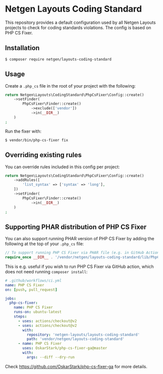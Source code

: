 # Netgen Layouts Coding Standard

This repository provides a default configuration used by all Netgen Layouts
projects to check for coding standards violations. The config is based on
PHP CS Fixer.

## Installation

```shell script
$ composer require netgen/layouts-coding-standard
```

## Usage

Create a `.php_cs` file in the root of your project with the following:

```php
return Netgen\Layouts\CodingStandard\PhpCsFixer\Config::create()
    ->setFinder(
        PhpCsFixer\Finder::create()
            ->exclude(['vendor'])
            ->in(__DIR__)
    )
;
```

Run the fixer with:

```shell script
$ vendor/bin/php-cs-fixer fix
```

## Overriding existing rules

You can override rules included in this config per project:

```php
return Netgen\Layouts\CodingStandard\PhpCsFixer\Config::create()
    ->addRules([
        'list_syntax' => ['syntax' => 'long'],
    ])
    ->setFinder(
        PhpCsFixer\Finder::create()
            ->in(__DIR__)
    )
;
```

## Supporting PHAR distribution of PHP CS Fixer

You can also support running PHAR version of PHP CS Fixer by adding the
following at the top of your `.php_cs` file:

```php
// To support running PHP CS Fixer via PHAR file (e.g. in GitHub Actions)
require_once __DIR__ . '/vendor/netgen/layouts-coding-standard/lib/PhpCsFixer/Config.php';
```

This is e.g. useful if you wish to run PHP CS Fixer via GitHub action, which
does not need running `composer install`:

```yaml
# .github/workflows/ci.yml
name: PHP CS Fixer
on: [push, pull_request]

jobs:
  php-cs-fixer:
    name: PHP CS Fixer
    runs-on: ubuntu-latest
    steps:
      - uses: actions/checkout@v2
      - uses: actions/checkout@v2
        with:
          repository: 'netgen-layouts/layouts-coding-standard'
          path: 'vendor/netgen/layouts-coding-standard'
      - name: PHP CS Fixer
        uses: OskarStark/php-cs-fixer-ga@master
        with:
          args: --diff --dry-run
```

Check https://github.com/OskarStark/php-cs-fixer-ga for more details.
